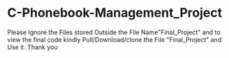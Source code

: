 # C-Phonebook-Management_Project
Please Ignore the Files stored Outside the File Name"Final_Project" and to view the final code 
kindly Pull/Download/clone the File "Final_Project" and Use it.
Thank you
